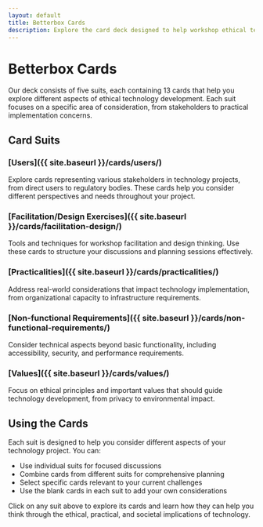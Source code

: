 ```yaml
---
layout: default
title: Betterbox Cards
description: Explore the card deck designed to help workshop ethical technology development
---
```


# Betterbox Cards

Our deck consists of five suits, each containing 13 cards that help you explore different aspects of ethical technology development. Each suit focuses on a specific area of consideration, from stakeholders to practical implementation concerns.

## Card Suits

### [Users]({{ site.baseurl }}/cards/users/)
Explore cards representing various stakeholders in technology projects, from direct users to regulatory bodies. These cards help you consider different perspectives and needs throughout your project.

### [Facilitation/Design Exercises]({{ site.baseurl }}/cards/facilitation-design/)
Tools and techniques for workshop facilitation and design thinking. Use these cards to structure your discussions and planning sessions effectively.

### [Practicalities]({{ site.baseurl }}/cards/practicalities/)
Address real-world considerations that impact technology implementation, from organizational capacity to infrastructure requirements.

### [Non-functional Requirements]({{ site.baseurl }}/cards/non-functional-requirements/)
Consider technical aspects beyond basic functionality, including accessibility, security, and performance requirements.

### [Values]({{ site.baseurl }}/cards/values/)
Focus on ethical principles and important values that should guide technology development, from privacy to environmental impact.

## Using the Cards

Each suit is designed to help you consider different aspects of your technology project. You can:
- Use individual suits for focused discussions
- Combine cards from different suits for comprehensive planning
- Select specific cards relevant to your current challenges
- Use the blank cards in each suit to add your own considerations

Click on any suit above to explore its cards and learn how they can help you think through the ethical, practical, and societal implications of technology.
